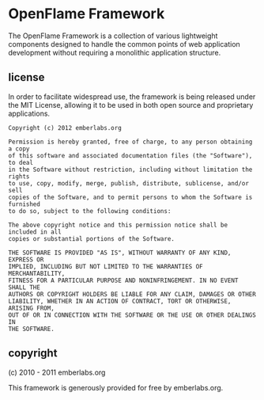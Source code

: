 # OpenFlame Framework

The OpenFlame Framework is a collection of various lightweight components designed to handle the common points of web application development without requiring a monolithic application structure.

## license

In order to facilitate widespread use, the framework is being released under the MIT License, allowing it to be used in both open source and proprietary applications.

	Copyright (c) 2012 emberlabs.org

	Permission is hereby granted, free of charge, to any person obtaining a copy
	of this software and associated documentation files (the "Software"), to deal
	in the Software without restriction, including without limitation the rights
	to use, copy, modify, merge, publish, distribute, sublicense, and/or sell
	copies of the Software, and to permit persons to whom the Software is furnished
	to do so, subject to the following conditions:

	The above copyright notice and this permission notice shall be included in all
	copies or substantial portions of the Software.

	THE SOFTWARE IS PROVIDED "AS IS", WITHOUT WARRANTY OF ANY KIND, EXPRESS OR
	IMPLIED, INCLUDING BUT NOT LIMITED TO THE WARRANTIES OF MERCHANTABILITY,
	FITNESS FOR A PARTICULAR PURPOSE AND NONINFRINGEMENT. IN NO EVENT SHALL THE
	AUTHORS OR COPYRIGHT HOLDERS BE LIABLE FOR ANY CLAIM, DAMAGES OR OTHER
	LIABILITY, WHETHER IN AN ACTION OF CONTRACT, TORT OR OTHERWISE, ARISING FROM,
	OUT OF OR IN CONNECTION WITH THE SOFTWARE OR THE USE OR OTHER DEALINGS IN
	THE SOFTWARE.

## copyright

(c) 2010 - 2011 emberlabs.org

This framework is generously provided for free by emberlabs.org.
